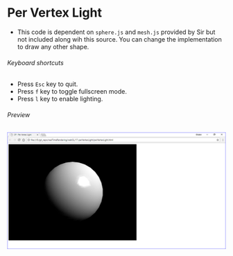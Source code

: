# Per Vertex Light

*   This code is dependent on `sphere.js` and `mesh.js` provided by Sir but not included along wih this source. You can change the implementation to draw any other shape.

###### Keyboard shortcuts

*   Press `Esc` key to quit.
*   Press `f` key to toggle fullscreen mode.
*   Press `l` key to enable lighting.

###### Preview

![perVertexLight][per-vertex-light-image]

[//]: # "Image declaration"
[per-vertex-light-image]: ./preview/perVertexLight.png "Per Vertex Light"
